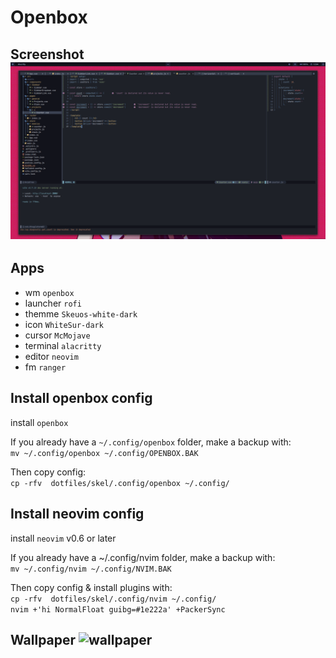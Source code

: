 # Openbox

## Screenshot ![screenshot](s.png "Screenshot 1")

## Apps
- wm `openbox`
- launcher `rofi`
- themme `Skeuos-white-dark`
- icon `WhiteSur-dark`
- cursor `McMojave`
- terminal `alacritty`
- editor `neovim`
- fm `ranger`

## Install openbox config
install ```openbox```

If you already have a `~/.config/openbox` folder, make a backup with: <br/>
`mv ~/.config/openbox ~/.config/OPENBOX.BAK`

Then copy config: <br/>
`cp -rfv  dotfiles/skel/.config/openbox ~/.config/`

## Install neovim config
install `neovim` v0.6 or later

If you already have a ~/.config/nvim folder, make a backup with: <br/>
`mv ~/.config/nvim ~/.config/NVIM.BAK`

Then copy config & install plugins with: <br/>
`cp -rfv  dotfiles/skel/.config/nvim ~/.config/` <br/>
``nvim +'hi NormalFloat guibg=#1e222a' +PackerSync``

## Wallpaper ![wallpaper](etc/skel/.wall/blood.png "blood.png")

